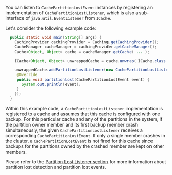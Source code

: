
You can listen to `CachePartitionLostEvent` instances by registering an implementation
of `CachePartitionLostListener`, which is also a sub-interface of `java.util.EventListener`
from `ICache`.

Let's consider the following example code:

```java
  public static void main(String[] args) {
    CachingProvider cachingProvider = Caching.getCachingProvider();
    CacheManager cacheManager = cachingProvider.getCacheManager();
    Cache<Object, Object> cache = cacheManager.getCache( ... );

    ICache<Object, Object> unwrappedCache = cache.unwrap( ICache.class );

    unwrappedCache.addPartitionLostListener(new CachePartitionLostListener() {
     @Override
     public void partitionLost(CachePartitionLostEvent event) {
       System.out.println(event);
     }
    });
  }
```

Within this example code, a `CachePartitionLostListener` implementation is registered to a cache and assumes that this cache is configured with one backup. For this particular cache and any of the partitions in the
system, if the partition owner member and its first backup member crash simultaneously, the
given `CachePartitionLostListener` receives a
corresponding `CachePartitionLostEvent`. If only a single member crashes in the cluster,
a `CachePartitionLostEvent` is not fired for this cache since backups for the partitions
owned by the crashed member are kept on other members.

Please refer to the [Partition Lost Listener section](/07_Distributed_Events/00_Cluster_Events/03_Listening_for_Partition_Lost_Events.md) for more
information about partition lost detection and partition lost events.

